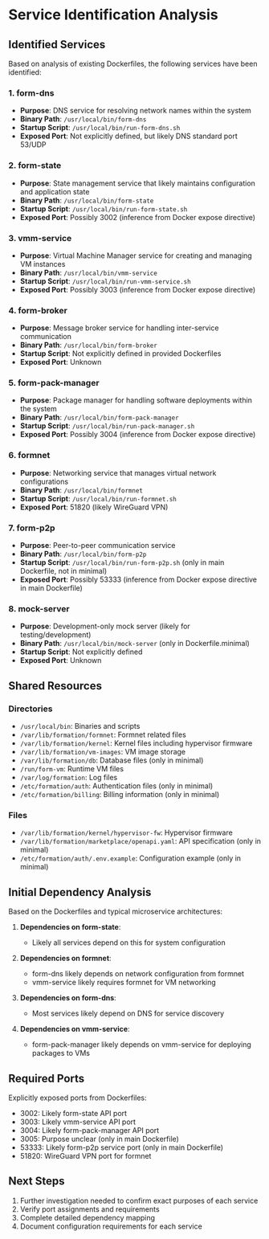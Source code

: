 # Service Identification Analysis

## Identified Services

Based on analysis of existing Dockerfiles, the following services have been identified:

### 1. form-dns
- **Purpose**: DNS service for resolving network names within the system
- **Binary Path**: `/usr/local/bin/form-dns`
- **Startup Script**: `/usr/local/bin/run-form-dns.sh`
- **Exposed Port**: Not explicitly defined, but likely DNS standard port 53/UDP

### 2. form-state
- **Purpose**: State management service that likely maintains configuration and application state
- **Binary Path**: `/usr/local/bin/form-state`
- **Startup Script**: `/usr/local/bin/run-form-state.sh`
- **Exposed Port**: Possibly 3002 (inference from Docker expose directive)

### 3. vmm-service
- **Purpose**: Virtual Machine Manager service for creating and managing VM instances
- **Binary Path**: `/usr/local/bin/vmm-service`
- **Startup Script**: `/usr/local/bin/run-vmm-service.sh`
- **Exposed Port**: Possibly 3003 (inference from Docker expose directive)

### 4. form-broker
- **Purpose**: Message broker service for handling inter-service communication
- **Binary Path**: `/usr/local/bin/form-broker`
- **Startup Script**: Not explicitly defined in provided Dockerfiles
- **Exposed Port**: Unknown

### 5. form-pack-manager
- **Purpose**: Package manager for handling software deployments within the system
- **Binary Path**: `/usr/local/bin/form-pack-manager`
- **Startup Script**: `/usr/local/bin/run-pack-manager.sh`
- **Exposed Port**: Possibly 3004 (inference from Docker expose directive)

### 6. formnet
- **Purpose**: Networking service that manages virtual network configurations
- **Binary Path**: `/usr/local/bin/formnet`
- **Startup Script**: `/usr/local/bin/run-formnet.sh`
- **Exposed Port**: 51820 (likely WireGuard VPN)

### 7. form-p2p
- **Purpose**: Peer-to-peer communication service
- **Binary Path**: `/usr/local/bin/form-p2p`
- **Startup Script**: `/usr/local/bin/run-form-p2p.sh` (only in main Dockerfile, not in minimal)
- **Exposed Port**: Possibly 53333 (inference from Docker expose directive in main Dockerfile)

### 8. mock-server
- **Purpose**: Development-only mock server (likely for testing/development)
- **Binary Path**: `/usr/local/bin/mock-server` (only in Dockerfile.minimal)
- **Startup Script**: Not explicitly defined
- **Exposed Port**: Unknown

## Shared Resources

### Directories
- `/usr/local/bin`: Binaries and scripts
- `/var/lib/formation/formnet`: Formnet related files
- `/var/lib/formation/kernel`: Kernel files including hypervisor firmware
- `/var/lib/formation/vm-images`: VM image storage
- `/var/lib/formation/db`: Database files (only in minimal)
- `/run/form-vm`: Runtime VM files
- `/var/log/formation`: Log files
- `/etc/formation/auth`: Authentication files (only in minimal)
- `/etc/formation/billing`: Billing information (only in minimal)

### Files
- `/var/lib/formation/kernel/hypervisor-fw`: Hypervisor firmware
- `/var/lib/formation/marketplace/openapi.yaml`: API specification (only in minimal)
- `/etc/formation/auth/.env.example`: Configuration example (only in minimal)

## Initial Dependency Analysis

Based on the Dockerfiles and typical microservice architectures:

1. **Dependencies on form-state**:
   - Likely all services depend on this for system configuration

2. **Dependencies on formnet**:
   - form-dns likely depends on network configuration from formnet
   - vmm-service likely requires formnet for VM networking

3. **Dependencies on form-dns**:
   - Most services likely depend on DNS for service discovery

4. **Dependencies on vmm-service**:
   - form-pack-manager likely depends on vmm-service for deploying packages to VMs

## Required Ports

Explicitly exposed ports from Dockerfiles:
- 3002: Likely form-state API port
- 3003: Likely vmm-service API port
- 3004: Likely form-pack-manager API port
- 3005: Purpose unclear (only in main Dockerfile)
- 53333: Likely form-p2p service port (only in main Dockerfile)
- 51820: WireGuard VPN port for formnet

## Next Steps

1. Further investigation needed to confirm exact purposes of each service
2. Verify port assignments and requirements
3. Complete detailed dependency mapping
4. Document configuration requirements for each service 